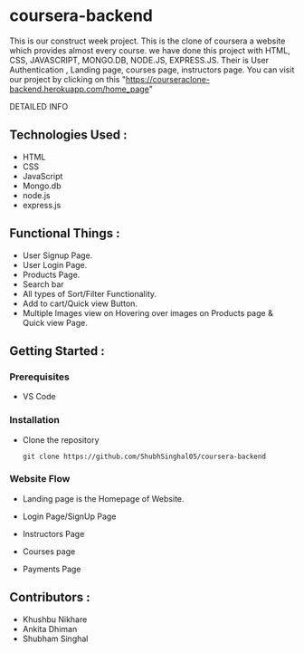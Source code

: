 # coursera-backend
This is our construct week project.
This is the clone of coursera a website which provides almost every course.
we have done this project with HTML, CSS, JAVASCRIPT, MONGO.DB, NODE.JS, EXPRESS.JS.
Their is User Authentication , Landing page, courses page, instructors page.
You can visit our project by clicking on this "https://courseraclone-backend.herokuapp.com/home_page"


DETAILED INFO

## Technologies Used :
* HTML
* CSS
* JavaScript
* Mongo.db
* node.js
* express.js


## Functional Things :
* User Signup Page.
* User Login Page.
* Products Page.
* Search bar
* All types of Sort/Filter Functionality.
* Add to cart/Quick view Button.
* Multiple Images view on Hovering over images on Products page & Quick view Page.


## Getting Started :


### Prerequisites 
* VS Code


### Installation 
* Clone the repository
    ``` 
    git clone https://github.com/ShubhSinghal05/coursera-backend
    ```
### Website Flow
* Landing page is the Homepage of Website.



* Login Page/SignUp Page

    
* Instructors Page

  

* Courses page
* Payments Page

## Contributors :
* Khushbu Nikhare
* Ankita Dhiman
* Shubham Singhal


